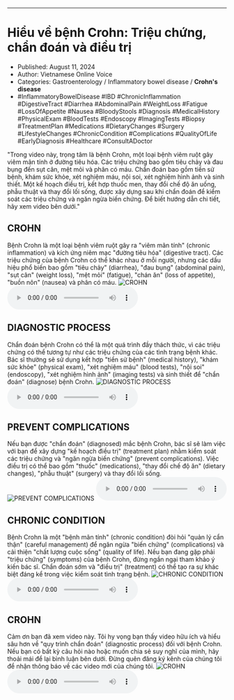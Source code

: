 
---

# Hiểu về bệnh Crohn: Triệu chứng, chẩn đoán và điều trị

- Published: August 11, 2024
- Author: Vietnamese Online Voice
- Categories: Gastroenterology / Inflammatory bowel disease / **Crohn's disease**
- #InflammatoryBowelDisease #IBD #ChronicInflammation #DigestiveTract #Diarrhea #AbdominalPain #WeightLoss #Fatigue #LossOfAppetite #Nausea #BloodyStools #Diagnosis #MedicalHistory #PhysicalExam #BloodTests #Endoscopy #ImagingTests #Biopsy #TreatmentPlan #Medications #DietaryChanges #Surgery #LifestyleChanges #ChronicCondition #Complications #QualityOfLife #EarlyDiagnosis #Healthcare #ConsultADoctor

"Trong video này, trọng tâm là bệnh Crohn, một loại bệnh viêm ruột gây viêm mãn tính ở đường tiêu hóa. Các triệu chứng bao gồm tiêu chảy và đau bụng đến sụt cân, mệt mỏi và phân có máu. Chẩn đoán bao gồm tiền sử bệnh, khám sức khỏe, xét nghiệm máu, nội soi, xét nghiệm hình ảnh và sinh thiết. Một kế hoạch điều trị, kết hợp thuốc men, thay đổi chế độ ăn uống, phẫu thuật và thay đổi lối sống, được xây dựng sau khi chẩn đoán để kiểm soát các triệu chứng và ngăn ngừa biến chứng. Để biết hướng dẫn chi tiết, hãy xem video bên dưới."


## CROHN

Bệnh Crohn là một loại bệnh viêm ruột gây ra "viêm mãn tính" (chronic inflammation) và kích ứng niêm mạc "đường tiêu hóa" (digestive tract). Các triệu chứng của bệnh Crohn có thể khác nhau ở mỗi người, nhưng các dấu hiệu phổ biến bao gồm "tiêu chảy" (diarrhea), "đau bụng" (abdominal pain), "sụt cân" (weight loss), "mệt mỏi" (fatigue), "chán ăn" (loss of appetite), "buồn nôn" (nausea) và phân có máu.
![CROHN](https://http-archiver-apis-production-80.schnworks.com/storage/images/transitions/2024-08-11/transition-3739376907-Montserrat-Black-673AB7.jpg)
<audio controls>
    <source src="https://http-archiver-apis-production-80.schnworks.com/storage/storage/audio/file-34590621666.mp3" type="audio/mpeg">
</audio>



## DIAGNOSTIC PROCESS

Chẩn đoán bệnh Crohn có thể là một quá trình đầy thách thức, vì các triệu chứng có thể tương tự như các triệu chứng của các tình trạng bệnh khác. Bác sĩ thường sẽ sử dụng kết hợp "tiền sử bệnh" (medical history), "khám sức khỏe" (physical exam), "xét nghiệm máu" (blood tests), "nội soi" (endoscopy), "xét nghiệm hình ảnh" (imaging tests) và sinh thiết để "chẩn đoán" (diagnose) bệnh Crohn.
![DIAGNOSTIC PROCESS](https://http-archiver-apis-production-80.schnworks.com/storage/images/transitions/2024-08-11/transition--9577025374-Montserrat-Regular-7B1FA2.jpg)
<audio controls>
    <source src="https://http-archiver-apis-production-80.schnworks.com/storage/storage/audio/file-5101109026.mp3" type="audio/mpeg">
</audio>



## PREVENT COMPLICATIONS

Nếu bạn được "chẩn đoán" (diagnosed) mắc bệnh Crohn, bác sĩ sẽ làm việc với bạn để xây dựng "kế hoạch điều trị" (treatment plan) nhằm kiểm soát các triệu chứng và "ngăn ngừa biến chứng" (prevent complications). Việc điều trị có thể bao gồm "thuốc" (medications), "thay đổi chế độ ăn" (dietary changes), "phẫu thuật" (surgery) và thay đổi lối sống.
![PREVENT COMPLICATIONS](https://http-archiver-apis-production-80.schnworks.com/storage/images/transitions/2024-08-11/transition-50714883026-Montserrat-Medium-004895.jpg)
<audio controls>
    <source src="https://http-archiver-apis-production-80.schnworks.com/storage/storage/audio/file-25399541507.mp3" type="audio/mpeg">
</audio>



## CHRONIC CONDITION

Bệnh Crohn là một "bệnh mãn tính" (chronic condition) đòi hỏi "quản lý cẩn thận" (careful management) để ngăn ngừa "biến chứng" (complications) và cải thiện "chất lượng cuộc sống" (quality of life). Nếu bạn đang gặp phải "triệu chứng" (symptoms) của bệnh Crohn, đừng ngần ngại tham khảo ý kiến ​​bác sĩ. Chẩn đoán sớm và "điều trị" (treatment) có thể tạo ra sự khác biệt đáng kể trong việc kiểm soát tình trạng bệnh.
![CHRONIC CONDITION](https://http-archiver-apis-production-80.schnworks.com/storage/images/transitions/2024-08-11/transition-41511584863-Montserrat-SemiBold-1A237E.jpg)
<audio controls>
    <source src="https://http-archiver-apis-production-80.schnworks.com/storage/storage/audio/file-14743299580.mp3" type="audio/mpeg">
</audio>



## CROHN

Cảm ơn bạn đã xem video này. Tôi hy vọng bạn thấy video hữu ích và hiểu sâu hơn về "quy trình chẩn đoán" (diagnostic process) đối với bệnh Crohn. Nếu bạn có bất kỳ câu hỏi nào hoặc muốn chia sẻ suy nghĩ của mình, hãy thoải mái để lại bình luận bên dưới. Đừng quên đăng ký kênh của chúng tôi để nhận thông báo về các video mới của chúng tôi.
![CROHN](https://http-archiver-apis-production-80.schnworks.com/storage/images/transitions/2024-08-11/transition--4608305309-Montserrat-Medium-4A148C.jpg)
<audio controls>
    <source src="https://http-archiver-apis-production-80.schnworks.com/storage/storage/audio/file-14492746016.mp3" type="audio/mpeg">
</audio>

